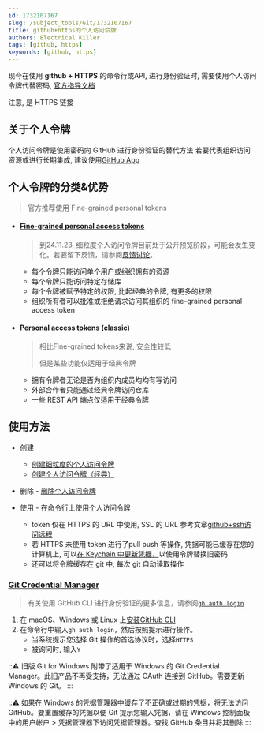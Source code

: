 ```yaml
---
id: 1732107167
slug: /subject_tools/Git/1732107167
title: github+https的个人访问令牌
authors: Electrical Killer
tags: [github, https]
keywords: [github, https]
---
```


现今在使用 **github + HTTPS** 的命令行或API, 进行身份验证时, 需要使用个人访问令牌代替密码, [官方指导文档](https://docs.github.com/en/authentication/keeping-your-account-and-data-secure/managing-your-personal-access-tokens#about-personal-access-tokens)

注意, 是 HTTPS 链接

<!-- truncate -->

## 关于个人令牌

个人访问令牌是使用密码向 GitHub 进行身份验证的替代方法
若要代表组织访问资源或进行长期集成, 建议使用[GitHub App](https://docs.github.com/en/apps/creating-github-apps/about-creating-github-apps/about-creating-github-apps)

## 个人令牌的分类&优势

> 官方推荐使用 Fine-grained personal tokens 

- #### [Fine-grained personal access tokens](https://docs.github.com/en/authentication/keeping-your-account-and-data-secure/managing-your-personal-access-tokens#fine-grained-personal-access-tokens)

    > 到24.11.23, 细粒度个人访问令牌目前处于公开预览阶段，可能会发生变化。若要留下反馈，请参阅[反馈讨论](https://github.com/community/community/discussions/36441)。

    - 每个令牌只能访问单个用户或组织拥有的资源
    - 每个令牌只能访问特定存储库
    - 每个令牌被赋予特定的权限, 比起经典的令牌, 有更多的权限
    - 组织所有者可以批准或拒绝请求访问其组织的 fine-grained personal access token

- #### [Personal access tokens (classic)](https://docs.github.com/en/authentication/keeping-your-account-and-data-secure/managing-your-personal-access-tokens#personal-access-tokens-classic)

    > 相比Fine-grained tokens来说, 安全性较低
    >
    > 但是某些功能仅适用于经典令牌

    - 拥有令牌者无论是否为组织内成员均均有写访问
    - 外部合作者只能通过经典令牌访问仓库
    - 一些 REST API 端点仅适用于经典令牌

## 使用方法

- 创建

    - [创建细粒度的个人访问令牌](https://docs.github.com/en/authentication/keeping-your-account-and-data-secure/managing-your-personal-access-tokens#creating-a-fine-grained-personal-access-token)
    - [创建个人访问令牌（经典）](https://docs.github.com/en/authentication/keeping-your-account-and-data-secure/managing-your-personal-access-tokens#creating-a-personal-access-token-classic)

- 删除 - [删除个人访问令牌](https://docs.github.com/en/authentication/keeping-your-account-and-data-secure/managing-your-personal-access-tokens#deleting-a-personal-access-token)

- 使用 - [在命令行上使用个人访问令牌](https://docs.github.com/en/authentication/keeping-your-account-and-data-secure/managing-your-personal-access-tokens#using-a-personal-access-token-on-the-command-line)
    - token 仅在 HTTPS 的 URL 中使用, SSL 的 URL 参考文章[github+ssh访问远程](/docs/subject_tools/Git/1731505174)
    - 若 HTTPS 未使用 token 进行了pull push 等操作, 凭据可能已缓存在您的计算机上, 可以[在 Keychain 中更新凭据，](https://docs.github.com/en/get-started/getting-started-with-git/updating-credentials-from-the-macos-keychain)以使用令牌替换旧密码
    - 还可以将令牌缓存在 git 中, 每次 git 自动读取操作

### [Git Credential Manager](https://docs.github.com/en/get-started/getting-started-with-git/caching-your-github-credentials-in-git#git-credential-manager)

> 有关使用 GitHub CLI 进行身份验证的更多信息，请参阅[`gh auth login`](https://cli.github.com/manual/gh_auth_login)

1. 在 macOS、Windows 或 Linux 上[安装GitHub CLI](https://github.com/cli/cli#installation)
2. 在命令行中输入`gh auth login`，然后按照提示进行操作。
    - 当系统提示您选择 Git 操作的首选协议时，选择`HTTPS`
    - 被询问时, 输入`Y`

:::warning:
旧版 Git for Windows 附带了适用于 Windows 的 Git Credential Manager。此旧产品不再受支持，无法通过 OAuth 连接到 GitHub。需要更新 Windows 的 Git。
:::

:::warning:
如果在 Windows 的凭据管理器中缓存了不正确或过期的凭据，将无法访问 GitHub。要重置缓存的凭据以便 Git 提示您输入凭据，请在 Windows 控制面板中的用户帐户 > 凭据管理器下访问凭据管理器。查找 GitHub 条目并将其删除
:::

